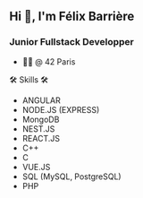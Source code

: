 ## Hi 👋, I'm Félix Barrière

### Junior Fullstack Developper

*	🧑‍🎓 @ 42 Paris

🛠 Skills 🛠
* ANGULAR
*	NODE.JS (EXPRESS)
* MongoDB
*	NEST.JS
*	REACT.JS
*	C++
*	C
*	VUE.JS
*	SQL (MySQL, PostgreSQL)
*	PHP


